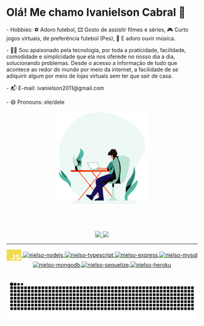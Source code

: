 # Olá! Me chamo Ivanielson Cabral 👋

<div align="left">
  <p>
    - Hobbies: ⚽ Adoro futebol, 🎞️ Gosto de assistir filmes e séries, 🎮 Curto jogos virtuais, de preferência futebol (Pes), 🎵 E adoro ouvir música.
  </p>
  <p>
    - 👨‍💻 Sou apaixonado pela tecnologia, por toda a praticidade, facilidade, comodidade e simplicidade que ela nos oferede no nosso dia a dia, solucionando problemas. Desde o acesso a informação de tudo que acontece ao redor do mundo por meio da internet, a facilidade de se adiquirir algum por meio de lojas virtuais sem ter que sair de casa.
  </p>
  <p>
    - 📬 E-mail: ivanielson2011@gmail.com
  </p>
  <p>
    - 😄 Pronouns: ele/dele
  </p>
    <div align="center">
      <img align="center" alt="Person coding gif" src="https://github.com/chandan-reddy-k/chandan-reddy-k/blob/master/assets/coding.gif" width="250" />
   </div>
</div>

<br />
<br />
<br />
<br />

<div align="center">
  <a href="https://github.com/ivanielson">
  <img height="165em" src="https://github-readme-stats.vercel.app/api?username=ivanielson&show_icons=true&theme=vue&include_all_commits=true&count_private=true"/>
  <img height="165em" src="https://github-readme-stats.vercel.app/api/top-langs/?username=ivanielson&layout=compact&langs_count=7&theme=vue"/>
</div>
  
<div align="center" style="display: inline_block"><hr />
  <img align="center" alt="nielso-Js" height="30" width="40" src="https://raw.githubusercontent.com/devicons/devicon/master/icons/javascript/javascript-plain.svg">
  <img align="center" alt="nielso-nodejs" height="50" width="40" src="https://cdn.jsdelivr.net/gh/devicons/devicon/icons/nodejs/nodejs-original.svg" />
  <img align="center" alt="nielso-typescript" height="50" width="40" src="https://cdn.jsdelivr.net/gh/devicons/devicon/icons/typescript/typescript-original.svg" />
  <img align="center" alt="nielso-express" height="50" width="40" src="https://cdn.jsdelivr.net/gh/devicons/devicon/icons/express/express-original.svg" />
  <img align="center" alt="nielso-mysql" height="50" width="40" src="https://cdn.jsdelivr.net/gh/devicons/devicon/icons/mysql/mysql-original.svg" />
  <img align="center" alt="nielso-mongodb" height="50" width="40" src="https://cdn.jsdelivr.net/gh/devicons/devicon/icons/mongodb/mongodb-original.svg" />
  <img align="center" alt="nielso-sequelize" height="50" width="40" src="https://cdn.jsdelivr.net/gh/devicons/devicon/icons/sequelize/sequelize-original.svg" />
  <img align="center" alt="nielso-heroku" height="50" width="40" src="https://cdn.jsdelivr.net/gh/devicons/devicon/icons/heroku/heroku-original.svg" />
</div>
  
  ##
  
<div align="center" > 
  
  
  ![Snake animation](https://github.com/ivanielson/ivanielson/blob/output/github-contribution-grid-snake.svg)
 
</div>
<!--
**Ivanielson/ivanielson** is a ✨ _special_ ✨ repository because its `README.md` (this file) appears on your GitHub profile.

Here are some ideas to get you started:

- 🔭 I’m currently working on ...
- 🌱 I’m currently learning ...
- 👯 I’m looking to collaborate on ...
- 🤔 I’m looking for help with ...
- 💬 Ask me about ...
- 📫 How to reach me: ...
- 😄 Pronouns: ...
- ⚡ Fun fact: ...
-->
